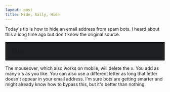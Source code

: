 ```yaml
---
layout: post
title: Hide, Sally, Hide
---
```


Today's tip is how to hide an email address from spam bots. I heard about this a long time ago but don't know the original source.

<pre style="background: #1D1F20;color: #fff; padding:20px;font-size:16px;">
<a href="mailto:coxnxtacxt@doxmainx.com" 
      onmouseover="this.href=this.href.replace(/x/g,'');">link</a>
</pre>

The mouseover, which also works on mobile, will delete the x. You add as many x's as you like.  You can also use a different letter as long that letter doesn't appear in your email address. 
I'm sure bots are getting smarter and might already know how to bypass this, but it's better than nothing.
